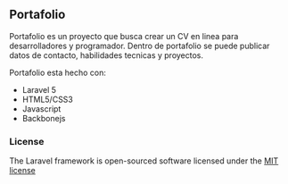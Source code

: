 ## Portafolio

Portafolio es un proyecto que busca crear un CV en linea para desarrolladores y programador. Dentro de portafolio se puede publicar datos de contacto, habilidades tecnicas y proyectos.

Portafolio esta hecho con:
- Laravel 5
- HTML5/CSS3
- Javascript
- Backbonejs

### License

The Laravel framework is open-sourced software licensed under the [MIT license](http://opensource.org/licenses/MIT)
